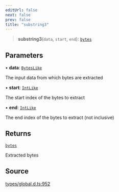 ```yaml
---
editUrl: false
next: false
prev: false
title: "substring3"
---
```


> **substring3**(`data`, `start`, `end`): [`bytes`](../type-aliases/bytes.md)

## Parameters

• **data**: [`BytesLike`](../type-aliases/BytesLike.md)

The input data from which bytes are extracted

• **start**: [`IntLike`](../type-aliases/IntLike.md)

The start index of the bytes to extract

• **end**: [`IntLike`](../type-aliases/IntLike.md)

The end index of the bytes to extract (not inclusive)

## Returns

[`bytes`](../type-aliases/bytes.md)

Extracted bytes

## Source

[types/global.d.ts:952](https://github.com/algorandfoundation/tealscript/blob/e015f8b0/types/global.d.ts#L952)
